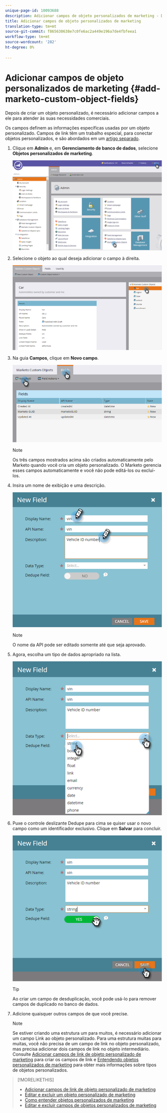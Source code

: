 ```yaml
---
unique-page-id: 10093688
description: Adicionar campos de objeto personalizados de marketing - Documentos de marketing - Documentação do produto
title: Adicionar campos de objeto personalizados de marketing
translation-type: tm+mt
source-git-commit: f865630638e7c0fe6ac2a449e196a7de4fbfeea1
workflow-type: tm+mt
source-wordcount: '282'
ht-degree: 0%

---
```



# Adicionar campos de objeto personalizados de marketing {#add-marketo-custom-object-fields}

Depois de criar um objeto personalizado, é necessário adicionar campos a ele para atender às suas necessidades comerciais.

Os campos definem as informações específicas usadas por um objeto personalizado. Campos de link têm um trabalho especial, para conectar objetos personalizados, e são abordados em um [artigo separado](/help/marketo/product-docs/administration/marketo-custom-objects/add-marketo-custom-object-link-fields.md).

1. Clique em **Admin** e, em **Gerenciamento de banco de dados**, selecione **Objetos personalizados de marketing**.

   ![](assets/image2016-1-18-9-3a2-3a6.png)

1. Selecione o objeto ao qual deseja adicionar o campo à direita.

   ![](assets/image2016-1-18-9-3a5-3a3.png)

1. Na guia **Campos**, clique em **Novo campo**.

   ![](assets/image2015-9-15-16-3a53-3a40.png)

   >[!NOTE]
   >
   >Os três campos mostrados acima são criados automaticamente pelo Marketo quando você cria um objeto personalizado. O Marketo gerencia esses campos automaticamente e você não pode editá-los ou excluí-los.

1. Insira um nome de exibição e uma descrição.

   ![](assets/image2015-10-5-11-3a35-3a48.png)

   >[!NOTE]
   >
   >O nome da API pode ser editado somente até que seja aprovado.

1. Agora, escolha um tipo de dados apropriado na lista.

   ![](assets/image2015-10-5-11-3a37-3a24.png)

1. Puxe o controle deslizante Dedupe para cima se quiser usar o novo campo como um identificador exclusivo. Clique em **Salvar** para concluir.

   ![](assets/image2015-10-5-11-3a40-3a12.png)

   >[!TIP]
   >
   >Ao criar um campo de desduplicação, você pode usá-lo para remover campos de duplicado no banco de dados.

1. Adicione quaisquer outros campos de que você precise.

   >[!NOTE]
   >
   >Se estiver criando uma estrutura um para muitos, é necessário adicionar um campo Link ao objeto personalizado. Para uma estrutura muitas para muitas, você não precisa de um campo de link no objeto personalizado, mas precisa adicionar dois campos de link no objeto intermediário. Consulte [Adicionar campos de link de objeto personalizado de marketing](/help/marketo/product-docs/administration/marketo-custom-objects/add-marketo-custom-object-fields.md) para criar os campos de link e [Entendendo objetos personalizados de marketing](/help/marketo/product-docs/administration/marketo-custom-objects/understanding-marketo-custom-objects.md) para obter mais informações sobre tipos de objetos personalizados.

>[!MORELIKETHIS]
>
>* [Adicionar campos de link de objeto personalizado de marketing](/help/marketo/product-docs/administration/marketo-custom-objects/add-marketo-custom-object-link-fields.md)
>* [Editar e excluir um objeto personalizado de marketing](/help/marketo/product-docs/administration/marketo-custom-objects/edit-and-delete-a-marketo-custom-object.md)
>* [Como entender objetos personalizados de marketing](/help/marketo/product-docs/administration/marketo-custom-objects/understanding-marketo-custom-objects.md)
>* [Editar e excluir campos de objetos personalizados de marketing](/help/marketo/product-docs/administration/marketo-custom-objects/edit-and-delete-marketo-custom-object-fields.md)

